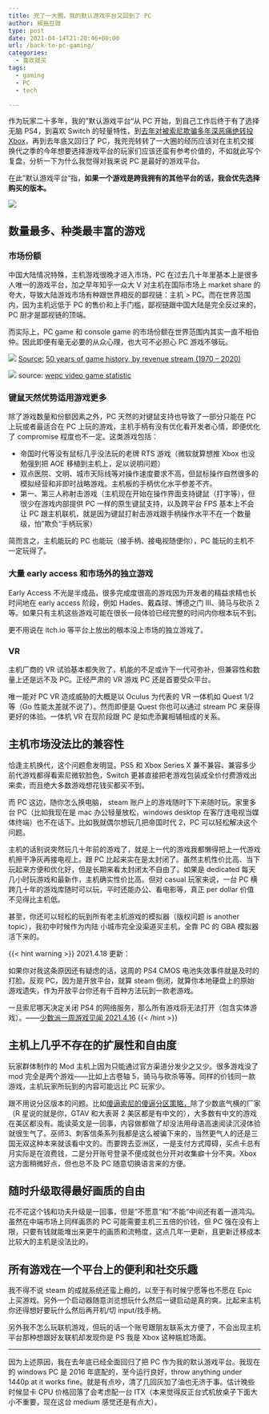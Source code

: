 ```yaml
---
title: 兜了一大圈，我的默认游戏平台又回到了 PC
author: 椒盐豆豉
type: post
date: 2021-04-14T21:20:46+00:00
url: /back-to-pc-gaming/
categories:
  - 喜欢就买
tags:
  - gaming
  - PC
  - tech

---
```

作为玩家二十多年，我的”默认游戏平台“从 PC 开始，到自己工作后终于有了选择无脑 PS4，到喜欢 Switch 的轻量特性，到[去年对被索尼欺骗多年深恶痛绝转投 Xbox](../im-a-sony-hater-now/)，再到去年底又回归了 PC，我兜兜转转了一大圈的经历应该对在主机交接换代之季的今年想要选择游戏平台的玩家们应该还蛮有参考价值的，不如就此写个复盘，分析一下为什么我觉得对我来说 PC 是最好的游戏平台。

在此”默认游戏平台“指，**如果一个游戏是跨我拥有的其他平台的话，我会优先选择购买的版本。**

![](https://s3.nl-ams.scw.cloud/mtfront-blog/2021/04/IMG_0963-2048x1366.jpeg)

## **数量最多、种类最丰富的游戏**

### **市场份额**

中国大陆情况特殊，主机游戏很晚才进入市场，PC 在过去几十年里基本上是很多人唯一的游戏平台，加之早年知乎一众大 V 对主机在国际市场上 market share 的夸大，导致大陆游戏市场有种跟世界相反的鄙视链：主机 > PC。而在世界范围内，因为主机远低于 PC 的售价和上手门槛，鄙视链跟中国大陆是完全反过来的，PC 厨才是鄙视链的顶端。

而实际上，PC game 和 console game 的市场份额在世界范围内其实一直不相伯仲。因此即便有毫无必要的从众心理，也大可不必担心 PC 游戏不够玩。

![](https://s3.nl-ams.scw.cloud/mtfront-blog/2021/04/image.jpeg)
[Source:](../back-to-pc-gaming/) [50 years of game history, by revenue stream (1970 – 2020)](https://www.visualcapitalist.com/50-years-gaming-history-revenue-stream/)

![](https://s3.nl-ams.scw.cloud/mtfront-blog/2021/04/Screen-Shot-2021-04-14-at-1.00.21-PM-1024x753.png)
source: [wepc video game statistic](https://www.wepc.com/news/video-game-statistics)

### **键鼠天然优势适用游戏更多**

除了游戏数量和份额因素之外，PC 天然的对键鼠支持也导致了一部分只能在 PC 上玩或者最适合在 PC 上玩的游戏，主机手柄有没有优化看开发者心情，即便优化了 compromise 程度也不一定。这类游戏包括：

- 帝国时代等没有鼠标几乎没法玩的老牌 RTS 游戏（微软就算想推 Xbox 也没勉强到把 AOE 移植到主机上，足以说明问题）
- 双点医院、文明、城市天际线等对操作速度要求不高，但鼠标操作自然很多的模拟经营和非即时战略游戏。主机板的手柄优化水平参差不齐。
- 第一、第三人称射击游戏（主机现在开始在操作界面支持键鼠（打字等），但很少在游戏内部提供 PC 一样的原生键鼠支持，以及跨平台 FPS 基本上不会让 PC 跟主机联机，就是因为键鼠打射击游戏跟手柄操作水平不在一个数量级，怕”欺负“手柄玩家）

简而言之，主机能玩的 PC 也能玩（接手柄、接电视随便你），PC 能玩的主机不一定玩得了。

### **大量 early access 和市场外的独立游戏**

Early Access 不光是半成品，很多完成度很高的游戏因为开发者的精益求精也长时间地在 early access 阶段，例如 Hades、戴森球、博德之门 III、骑马与砍杀 2 等。如果只有主机这些游戏可能在很长一段体验已经完整的时间内你根本玩不到。

更不用说在 itch.io 等平台上放出的根本没上市场的独立游戏了。

### **VR**

主机厂商的 VR 试验基本都失败了，机能的不足或许下一代可弥补，但兼容性和数量上还是远不及 PC。正经严肃的 VR 游戏 PC 还是首要受众平台。

唯一能对 PC VR 造成威胁的大概是以 Oculus 为代表的 VR 一体机如 Quest 1/2 等（Go 性能太差就不说了）。然而即便是 Quest 你也可以通过 stream PC 来获得更好的体验。一体机 VR 在现阶段跟 PC 是如虎添翼相辅相成的关系。

## **主机市场没法比的兼容性**

恰逢主机换代，这个问题愈发明显。PS5 和 Xbox Series X 兼不兼容、兼容多少前代游戏都得看索尼微软脸色，Switch 更甚直接把老游戏包装成全价付费游戏出来卖，而且绝大多数游戏想花钱买都买不到。

而 PC 这边，随你怎么换电脑， steam 账户上的游戏随时下下来随时玩。家里多台 PC（比如我现在是 mac 办公轻量放松，windows desktop 在客厅连电视当媒体终端）也不在话下。比如我就偶尔想玩几把帝国时代 2，PC 可以轻松解决这个问题。

主机的话别说突然玩几十年前的游戏了，就是上一代的游戏我都懒得把上一代游戏机擦干净灰再接电视上。跟 PC 比起来实在是太封闭了。虽然主机性价比高、当下玩起来方便和优化好，但是长期来看太封闭太不自由了。如果是 dedicated 每天几小时玩游戏和最新作，主机确实性价比高。但对 casual 玩家来说，一台 PC 横跨几十年的游戏库随时可以玩，平时还能办公、看电影等，真正 per dollar 价值不见得比主机低。

甚至，你还可以轻松的玩到所有老主机游戏的模拟器（版权问题 is another topic），我初中时候作为内陆 小城市完全没渠道买主机，全靠 PC 的 GBA 模拟器活下来的。

{{< hint warning >}}
2021.4.18 更新：

如果你对我这条原因还有疑虑的话，这周的 PS4 CMOS 电池失效事件就是及时的打脸。反观 PC，因为是开放平台，就算 steam 倒闭，就算你本地硬盘上的原始游戏遗失，作为开放平台你还有千百种方法玩到一款老游戏。

一旦索尼哪天决定关闭 PS4 的网络服务，那么所有游戏将无法打开（包含实体游戏）。——[少数派一周游戏见闻 2021.4.16](https://sspai.com/post/66116)
{{< /hint >}}

## **主机上几乎不存在的扩展性和自由度**

玩家群体制作的 Mod 主机上因为只能通过官方渠道分发少之又少。很多游戏没了 mod 完全是两个游戏——比如上古卷轴 5，骑马与砍杀等等。同样的价钱同一款游戏，主机玩家所玩到的内容可能远比 PC 玩家少。

跟不用说分区版本的问题。比如[傻逼索尼的傻逼分区策略，](../im-a-sony-hater-now/)除了少数底气横的厂家（R 星说的就是你，GTAV 和大表哥 2 美区都是有中文的），大多数有中文的游戏在美区都没有。能读英文是一回事，内容做都做了却没法用母语高速阅读沉浸体验就很生气了。巫师3、刺客信条系列我都是这么被骗下来的，当然更气人的还是三国无双这种本来就该看中文的。而要跨去亚洲区，一是支付方式障碍，买点卡总有月实际是在浪费钱，二是分开账号登录不便成就也分开对收集癖十分不爽。Xbox 这方面稍微好点，但也总不及 PC 随意切换语言来的方便。

## **随时升级取得最好画质的自由**

花不花这个钱和功夫升级是一回事，但是”不愿意“和”不能“中间还有着一道鸿沟。虽然在中端市场上同样画质的 PC 可能需要主机三五倍的价钱，但 PC 强在没有上限，只要有钱就能堆出来更牛的画质和流畅度，这点几年一更新，且更新迁移成本比较大的主机是没法比的。

## **所有游戏在一个平台上的便利和社交乐趣**

我不得不说 steam 的成就系统还蛮上瘾的，以至于有时候宁愿等也不愿在 Epic 上买游戏。另外一个启动器随意浏览想玩什么然后一键启动是真的爽。比起来主机你还得想好要玩什么然后再开机/切 input/找手柄。

另外我不怎么玩联机游戏，但玩的话一个账号跟朋友联系太方便了，不会出现主机平台那种想跟好友联机却发现你是 PS 我是 Xbox 这种尴尬场面。

---

因为上述原因，我在去年底已经全面回归了把 PC 作为我的默认游戏平台。我现在的 windows PC 是 2016 年底配的，至今运行良好，throw anything under 1440p at it works fine。就是有点吵，清了几回灰加了油也无济于事。估计晚些时候显卡 CPU 价格回落了会考虑配一台 ITX（本来觉得反正台式机放桌子下面大小不重要，现在这台 medium 感觉还是有点大）。


